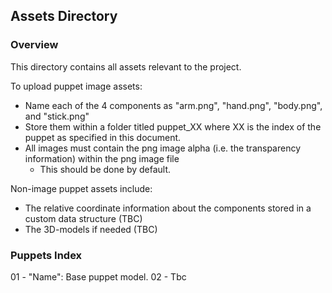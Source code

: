 ## Assets Directory

### Overview
This directory contains all assets relevant to the project. 

To upload puppet image assets: 
- Name each of the 4 components as "arm.png", "hand.png", "body.png", and "stick.png"
- Store them within a folder titled puppet_XX where XX is the index of the puppet as specified in this document. 
- All images must contain the png image alpha (i.e. the transparency information) within the png image file
    -  This should be done by default.

Non-image puppet assets include:
- The relative coordinate information about the components stored in a custom data structure (TBC)
- The 3D-models if needed (TBC)

### Puppets Index
01 - "Name": Base puppet model. 
02 - Tbc



